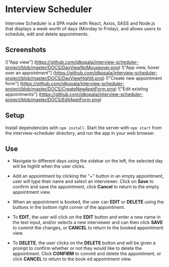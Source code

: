 # Interview Scheduler

Interview Scheduler is a SPA made with React, Axios, SASS and Node.js that displays a week worth of days (Monday to Friday), and allows users to schedule, edit and delete appointments.


## Screenshots

!["App view"] (https://github.com/jdkopala/interview-scheduler-project/blob/master/DOCS/DayViewNoMouseover.png)
!["App view, hover over an appointment"] (https://github.com/jdkopala/interview-scheduler-project/blob/master/DOCS/DayViewHighlit.png)
!["Create new appointment form"] (https://github.com/jdkopala/interview-scheduler-project/blob/master/DOCS/CreateNewApptForm.png)
!["Edit existing appointments"] (https://github.com/jdkopala/interview-scheduler-project/blob/master/DOCS/EditApptForm.png)

## Setup

Install dependencies with `npm install`.
Start the server with `npm start` from the interview-scheduler directory, and run the app in your web browser.

## Use

- Navigate to different days using the sidebar on the left, the selected day will be highlit when the user clicks.

- Add an appointment by clicking the "+" button in an empty appointment, user will type their name and select an interviewer. Click on **Save** to confirm and save the appointment, click **Cancel** to return to the empty appointment view.

- When an appointment is booked, the user can **EDIT** or **DELETE** using the buttons in the bottom right corner of the appointment.

- To **EDIT**, the user will click on the **EDIT** button and enter a new name in the text input, and/or selects a new interviewer and can then click **SAVE** to commit the changes, or **CANCEL** to return to the booked appointment view.

- To **DELETE**, the user clicks on the **DELETE** button and will be given a prompt to confirm whether or not they would like to delete the appointment. Click **CONFIRM** to commit and delete the appointment, or click **CANCEL** to return to the book ed appointment view.
